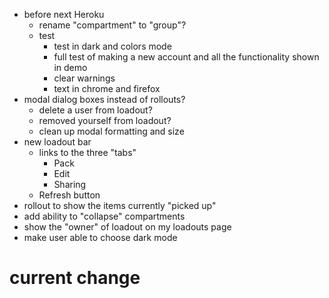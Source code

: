 - before next Heroku
  - rename "compartment" to "group"?
  - test
    - test in dark and colors mode
    - full test of making a new account and all the functionality shown in demo
    - clear warnings
    - text in chrome and firefox
- modal dialog boxes instead of rollouts?
  - delete a user from loadout?
  - removed yourself from loadout?
  - clean up modal formatting and size
- new loadout bar
  - links to the three "tabs"
    - Pack
    - Edit
    - Sharing
  - Refresh button
- rollout to show the items currently "picked up"
- add ability to "collapse" compartments
- show the "owner" of loadout on my loadouts page
- make user able to choose dark mode

# current change
